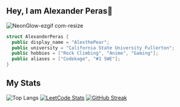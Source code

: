 ## Hey, I am Alexander Peras👋
![NeonGlow-ezgif com-resize](https://github.com/AlexthePear/AlexthePear/assets/128564378/f1fa9f7e-962f-4543-8536-a648dd5ef738)

```cpp
struct AlexanderPeras {
  public display_name = "AlexthePear";
  public university = "California State University Fullerton";
  public hobbies = ["Rock Climbing", "Anime", "Gaming"];
  public aliases = ["Codekage", "#1 SWE"];
}
```

## My Stats
![Top Langs](https://github-readme-stats.vercel.app/api/top-langs/?username=AlexthePear&layout=donut-vertical&theme=tokyonight)
[![LeetCode Stats](https://leetcard.jacoblin.cool/AlexthePear?theme=dark&font=Actor&ext=heatmap)](https://leetcode.com/u/AlexthePear/)
[![GitHub Streak](https://github-readme-streak-stats.herokuapp.com?user=AlexthePear&theme=tokyonight)](https://git.io/streak-stats)


<!--
**AlexthePear/AlexthePear** is a ✨ _special_ ✨ repository because its `README.md` (this file) appears on your GitHub profile.

Here are some ideas to get you started:

- 🔭 I’m currently working on ...
- 🌱 I’m currently learning ...
- 👯 I’m looking to collaborate on ...
- 🤔 I’m looking for help with ...
- 💬 Ask me about ...
- 📫 How to reach me: ...
- 😄 Pronouns: ...
- ⚡ Fun fact: ...
-->
